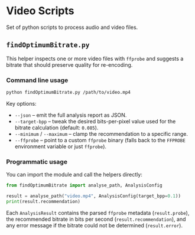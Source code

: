 # Video Scripts

Set of python scripts to process audio and video files.

## `findOptimumBitrate.py`

This helper inspects one or more video files with `ffprobe` and suggests a
bitrate that should preserve quality for re-encoding.

### Command line usage

```bash
python findOptimumBitrate.py /path/to/video.mp4
```

Key options:

- `--json` – emit the full analysis report as JSON.
- `--target-bpp` – tweak the desired bits-per-pixel value used for the bitrate
  calculation (default: `0.085`).
- `--minimum` / `--maximum` – clamp the recommendation to a specific range.
- `--ffprobe` – point to a custom `ffprobe` binary (falls back to the
  `FFPROBE` environment variable or just `ffprobe`).

### Programmatic usage

You can import the module and call the helpers directly:

```python
from findOptimumBitrate import analyse_path, AnalysisConfig

result = analyse_path("video.mp4", AnalysisConfig(target_bpp=0.1))
print(result.recommendation)
```

Each `AnalysisResult` contains the parsed `ffprobe` metadata (`result.probe`),
the recommended bitrate in bits per second (`result.recommendation`), and any
error message if the bitrate could not be determined (`result.error`).
